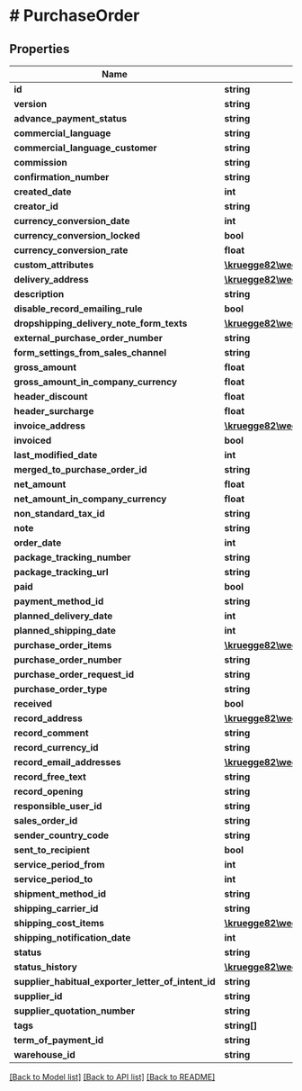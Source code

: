 # # PurchaseOrder

## Properties

Name | Type | Description | Notes
------------ | ------------- | ------------- | -------------
**id** | **string** |  | [optional]
**version** | **string** |  | [optional]
**advance_payment_status** | **string** |  | [optional]
**commercial_language** | **string** |  | [optional]
**commercial_language_customer** | **string** |  | [optional]
**commission** | **string** |  | [optional]
**confirmation_number** | **string** |  | [optional]
**created_date** | **int** |  | [optional]
**creator_id** | **string** |  | [optional]
**currency_conversion_date** | **int** |  | [optional]
**currency_conversion_locked** | **bool** |  | [optional]
**currency_conversion_rate** | **float** |  | [optional]
**custom_attributes** | [**\kruegge82\weclapp\Model\CustomAttribute[]**](CustomAttribute.md) |  | [optional]
**delivery_address** | [**\kruegge82\weclapp\Model\RecordAddress**](RecordAddress.md) |  | [optional]
**description** | **string** |  | [optional]
**disable_record_emailing_rule** | **bool** |  | [optional]
**dropshipping_delivery_note_form_texts** | [**\kruegge82\weclapp\Model\DropshippingDeliveryNoteFormTextBlockData**](DropshippingDeliveryNoteFormTextBlockData.md) |  | [optional]
**external_purchase_order_number** | **string** |  | [optional]
**form_settings_from_sales_channel** | **string** |  | [optional]
**gross_amount** | **float** |  | [optional]
**gross_amount_in_company_currency** | **float** |  | [optional]
**header_discount** | **float** |  | [optional]
**header_surcharge** | **float** |  | [optional]
**invoice_address** | [**\kruegge82\weclapp\Model\RecordAddress**](RecordAddress.md) |  | [optional]
**invoiced** | **bool** |  | [optional]
**last_modified_date** | **int** |  | [optional]
**merged_to_purchase_order_id** | **string** |  | [optional]
**net_amount** | **float** |  | [optional]
**net_amount_in_company_currency** | **float** |  | [optional]
**non_standard_tax_id** | **string** |  | [optional]
**note** | **string** |  | [optional]
**order_date** | **int** |  | [optional]
**package_tracking_number** | **string** |  | [optional]
**package_tracking_url** | **string** |  | [optional]
**paid** | **bool** |  | [optional]
**payment_method_id** | **string** |  | [optional]
**planned_delivery_date** | **int** |  | [optional]
**planned_shipping_date** | **int** |  | [optional]
**purchase_order_items** | [**\kruegge82\weclapp\Model\PurchaseOrderItem[]**](PurchaseOrderItem.md) |  | [optional]
**purchase_order_number** | **string** |  | [optional]
**purchase_order_request_id** | **string** |  | [optional]
**purchase_order_type** | **string** |  | [optional]
**received** | **bool** |  | [optional]
**record_address** | [**\kruegge82\weclapp\Model\RecordAddress**](RecordAddress.md) |  | [optional]
**record_comment** | **string** |  | [optional]
**record_currency_id** | **string** |  |
**record_email_addresses** | [**\kruegge82\weclapp\Model\EmailAddresses**](EmailAddresses.md) |  | [optional]
**record_free_text** | **string** |  | [optional]
**record_opening** | **string** |  | [optional]
**responsible_user_id** | **string** |  | [optional]
**sales_order_id** | **string** |  | [optional]
**sender_country_code** | **string** |  | [optional]
**sent_to_recipient** | **bool** |  | [optional]
**service_period_from** | **int** |  | [optional]
**service_period_to** | **int** |  | [optional]
**shipment_method_id** | **string** |  | [optional]
**shipping_carrier_id** | **string** |  | [optional]
**shipping_cost_items** | [**\kruegge82\weclapp\Model\PurchaseOrderShippingCostItem[]**](PurchaseOrderShippingCostItem.md) |  | [optional]
**shipping_notification_date** | **int** |  | [optional]
**status** | **string** |  |
**status_history** | [**\kruegge82\weclapp\Model\PurchaseOrderStatusHistory[]**](PurchaseOrderStatusHistory.md) |  | [optional]
**supplier_habitual_exporter_letter_of_intent_id** | **string** |  | [optional]
**supplier_id** | **string** |  |
**supplier_quotation_number** | **string** |  | [optional]
**tags** | **string[]** |  | [optional]
**term_of_payment_id** | **string** |  | [optional]
**warehouse_id** | **string** |  | [optional]

[[Back to Model list]](../../README.md#models) [[Back to API list]](../../README.md#endpoints) [[Back to README]](../../README.md)
